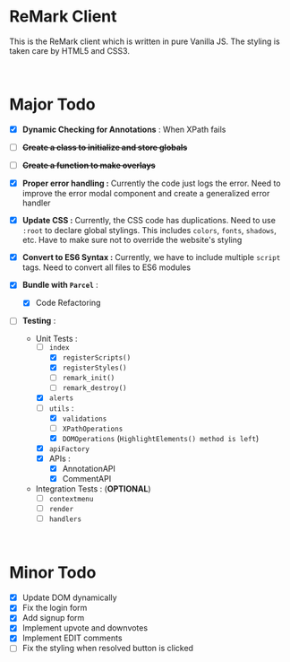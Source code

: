 # ReMark Client

This is the ReMark client which is written in pure Vanilla JS. The styling is taken care by HTML5 and CSS3. 

<br>

# Major Todo

- [x] **Dynamic Checking for Annotations** : When XPath fails

- [ ] ~~**Create a class to initialize and store globals**~~

- [ ] ~~**Create a function to make overlays**~~

- [x] **Proper error handling :** Currently the code just logs the error. Need to improve the error modal component and create a generalized error handler

- [x] **Update CSS :** Currently, the CSS code has duplications. Need to use `:root` to declare global stylings. This includes `colors`, `fonts`, `shadows`, etc. Have to make sure not to override the website's styling

- [x] **Convert to ES6 Syntax :** Currently, we have to include multiple `script` tags. Need to convert all files to ES6 modules 

- [x] **Bundle with `Parcel`** :
  - [x] Code Refactoring

- [ ] **Testing** :
  - Unit Tests :   
    - [ ] `index`
      - [x] `registerScripts()`
      - [x] `registerStyles()`
      - [ ] `remark_init()`
      - [ ] `remark_destroy()`
    - [x] `alerts`
    - [ ] `utils` :
      - [x] `validations`
      - [ ] `XPathOperations`
      - [x] `DOMOperations` (`HighlightElements() method is left`)
    - [x] `apiFactory`
    - [x] APIs :
      - [x] AnnotationAPI
      - [x] CommentAPI
  - Integration Tests : (**OPTIONAL**)
    - [ ] `contextmenu`
    - [ ] `render`
    - [ ] `handlers`

<br>

# Minor Todo

- [x] Update DOM dynamically
- [x] Fix the login form
- [x] Add signup form
- [x] Implement upvote and downvotes
- [x] Implement EDIT comments
- [ ] Fix the styling when resolved button is clicked